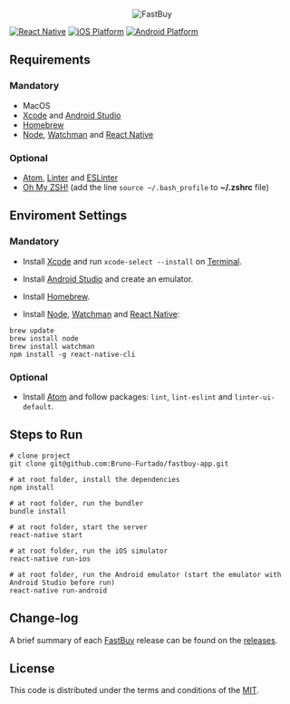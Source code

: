 <p align="center">
  <img src="https://firebasestorage.googleapis.com/v0/b/fastbuy-fd9d7.appspot.com/o/logo.png?alt=media&token=9674cbb6-49fe-4ed3-9778-352c1fbdd076" alt="FastBuy" title="FastBuy">
</p>

[![React Native][react_native-badge]][react_native-url]
[![iOS Platform][ios_platform-badge]][ios_platform-url]
[![Android Platform][android_platform-badge]][android_platform-url]


## Requirements

### Mandatory

- MacOS
- [Xcode](https://itunes.apple.com/br/app/xcode/id497799835?mt=12) and [Android Studio](https://developer.android.com/studio/index.html)
- [Homebrew](https://brew.sh/)
- [Node](https://nodejs.org), [Watchman](https://facebook.github.io/watchman/) and [React Native](https://facebook.github.io/react-native/)

### Optional

- [Atom](https://atom.io/), [Linter](https://atom.io/packages/linter) and [ESLinter](https://atom.io/packages/linter-eslint)
- [Oh My ZSH!](http://ohmyz.sh/) (add the line `source ~/.bash_profile` to **~/.zshrc** file)


## Enviroment Settings

### Mandatory

- Install [Xcode](https://itunes.apple.com/br/app/xcode/id497799835?mt=12) and run `xcode-select --install` on [Terminal](ssh://).

- Install [Android Studio](https://developer.android.com/studio/index.html) and create an emulator.

- Install [Homebrew](https://brew.sh/).

- Install [Node](https://nodejs.org), [Watchman](https://facebook.github.io/watchman/) and [React Native](https://facebook.github.io/react-native/):

```
brew update
brew install node
brew install watchman
npm install -g react-native-cli
```

### Optional

- Install [Atom](https://atom.io/) and follow packages: `lint`, `lint-eslint` and `linter-ui-default`.


## Steps to Run

```
# clone project
git clone git@github.com:Bruno-Furtado/fastbuy-app.git

# at root folder, install the dependencies
npm install

# at root folder, run the bundler
bundle install

# at root folder, start the server
react-native start

# at root folder, run the iOS simulator
react-native run-ios

# at root folder, run the Android emulator (start the emulator with Android Studio before run)
react-native run-android
```


## Change-log

A brief summary of each [FastBuy](https://github.com/Bruno-Furtado/fastbuy-app) release can be found on the [releases](https://github.com/Bruno-Furtado/fastbuy-app/releases).


## License

This code is distributed under the terms and conditions of the [MIT](https://github.com/Bruno-Furtado/fastbuy-app/blob/master/LICENSE).


[react_native-badge]: https://img.shields.io/badge/React%20Native-0.57.4-blue.svg?style=flat
[react_native-url]: https://facebook.github.io/react-native/
[ios_platform-badge]: https://img.shields.io/badge/iOS-9.0+-lightgrey.svg
[ios_platform-url]: https://developer.apple.com/
[android_platform-badge]: https://img.shields.io/badge/Android-4.1+-green.svg
[android_platform-url]: https://developer.android.com/index.html
